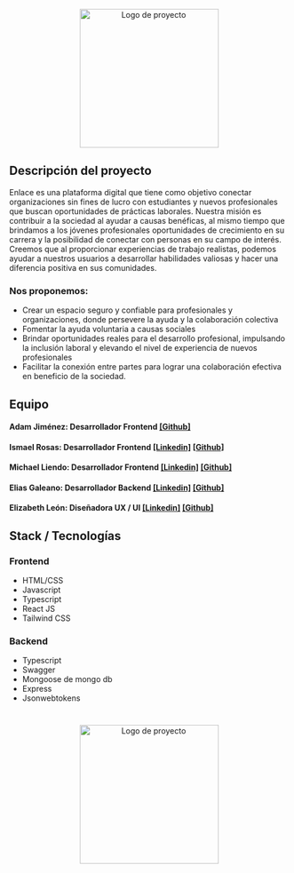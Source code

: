 
<p align="center">
    <img width="250" src="https://user-images.githubusercontent.com/106758379/231930033-19f0fc6e-6a8c-4530-b365-4a6163ea5c03.png" alt="Logo de proyecto">
</p>

## Descripción del proyecto

Enlace es una plataforma digital que tiene como objetivo conectar organizaciones sin fines de lucro con estudiantes y nuevos profesionales que buscan oportunidades de prácticas laborales. Nuestra misión es contribuir a la sociedad al ayudar a causas benéficas, al mismo tiempo que brindamos a los jóvenes profesionales oportunidades de crecimiento en su carrera y la posibilidad de conectar con personas en su campo de interés. Creemos que al proporcionar experiencias de trabajo realistas, podemos ayudar a nuestros usuarios a desarrollar habilidades valiosas y hacer una diferencia positiva en sus comunidades.

### Nos proponemos:
- Crear un espacio seguro y confiable para profesionales y organizaciones, donde persevere la ayuda y la colaboración colectiva
- Fomentar la ayuda voluntaria a causas sociales
- Brindar oportunidades reales para el desarrollo profesional, impulsando la inclusión laboral y elevando el nivel de experiencia de nuevos profesionales
- Facilitar la conexión entre partes para lograr una colaboración efectiva en beneficio de la sociedad.

## Equipo

#### Adam Jiménez: Desarrollador Frontend  [[Github]](https://github.com/Ad2777)  

#### Ismael Rosas: Desarrollador Frontend  [[Linkedin]](https://www.linkedin.com/in/ismaelrosas/)  [[Github]](https://github.com/Ismaelnelro)  
     
#### Michael Liendo: Desarrollador Frontend  [[Linkedin]](https://www.linkedin.com/in/michaelliendo)  [[Github]](https://github.com/Michael-Liendo) 

#### Elias Galeano: Desarrollador Backend  [[Linkedin]](https://www.linkedin.com/in/elias-david-galeano)  [[Github]](https://github.com/galeanoelias)   

#### Elizabeth León: Diseñadora UX / UI  [[Linkedin]](https://www.linkedin.com/in/elizabethleonperez/)  [[Github]](https://www.behance.net/elizabethleonperez)  

## Stack / Tecnologías

### Frontend
- HTML/CSS
- Javascript
- Typescript
- React JS
- Tailwind CSS

### Backend       
- Typescript 
- Swagger 
- Mongoose de mongo db 
- Express 
- Jsonwebtokens

#

<p align="center">
    <a title="Deploy de Enlace" href="https://enlace-ong.vercel.app/"><img width="250" src="https://user-images.githubusercontent.com/106758379/233232859-a27f15c4-136e-4d94-bd4b-947f1cc641d0.png" alt="Logo de proyecto"></a>
</p>


